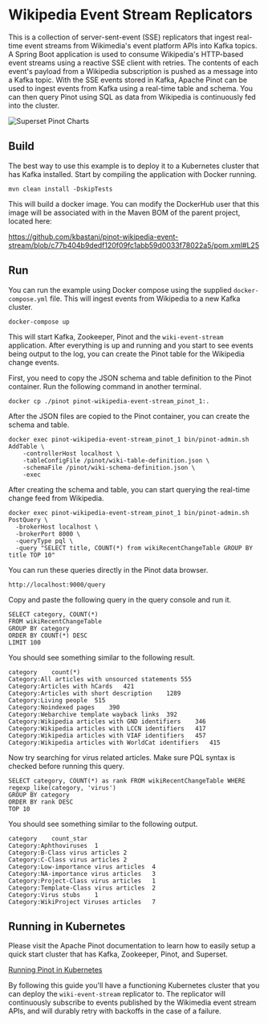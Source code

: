 # Wikipedia Event Stream Replicators

This is a collection of server-sent-event (SSE) replicators that ingest real-time event streams from Wikimedia's event platform APIs into Kafka topics. A Spring Boot application is used to consume Wikipedia's HTTP-based event streams using a reactive SSE client with retries. The contents of each event's payload from a Wikipedia subscription is pushed as a message into a Kafka topic. With the SSE events stored in Kafka, Apache Pinot can be used to ingest events from Kafka using a real-time table and schema. You can then query Pinot using SQL as data from Wikipedia is continuously fed into the cluster.

![Superset Pinot Charts](https://i.imgur.com/py4mllo.png)

## Build

The best way to use this example is to deploy it to a Kubernetes cluster that has Kafka installed. Start by compiling the application with Docker running.

    mvn clean install -DskipTests

This will build a docker image. You can modify the DockerHub user that this image will be associated with in the Maven BOM of the parent project, located here:

https://github.com/kbastani/pinot-wikipedia-event-stream/blob/c77b404b9dedf120f09fc1abb59d0033f78022a5/pom.xml#L25

## Run

You can run the example using Docker compose using the supplied `docker-compose.yml` file. This will ingest events from Wikipedia to a new Kafka cluster.

    docker-compose up

This will start Kafka, Zookeeper, Pinot and the `wiki-event-stream` application. After everything is up and running and you start to see events being output to the log, you can create the Pinot table for the Wikipedia change events.

First, you need to copy the JSON schema and table definition to the Pinot container. Run the following command in another terminal.

    docker cp ./pinot pinot-wikipedia-event-stream_pinot_1:.

After the JSON files are copied to the Pinot container, you can create the schema and table.

    docker exec pinot-wikipedia-event-stream_pinot_1 bin/pinot-admin.sh AddTable \ 
        -controllerHost localhost \
        -tableConfigFile /pinot/wiki-table-definition.json \
        -schemaFile /pinot/wiki-schema-definition.json \
        -exec

After creating the schema and table, you can start querying the real-time change feed from Wikipedia.

    docker exec pinot-wikipedia-event-stream_pinot_1 bin/pinot-admin.sh PostQuery \
      -brokerHost localhost \
      -brokerPort 8000 \
      -queryType pql \
      -query "SELECT title, COUNT(*) from wikiRecentChangeTable GROUP BY title TOP 10"

You can run these queries directly in the Pinot data browser.

    http://localhost:9000/query

Copy and paste the following query in the query console and run it.

    SELECT category, COUNT(*)
    FROM wikiRecentChangeTable
    GROUP BY category
    ORDER BY COUNT(*) DESC
    LIMIT 100
   
You should see something similar to the following result.

    category	count(*)
    Category:All articles with unsourced statements	555
    Category:Articles with hCards	421
    Category:Articles with short description	1289
    Category:Living people	515
    Category:Noindexed pages	390
    Category:Webarchive template wayback links	392
    Category:Wikipedia articles with GND identifiers	346
    Category:Wikipedia articles with LCCN identifiers	417
    Category:Wikipedia articles with VIAF identifiers	457
    Category:Wikipedia articles with WorldCat identifiers	415

Now try searching for virus related articles. Make sure PQL syntax is checked before running this query.

    SELECT category, COUNT(*) as rank FROM wikiRecentChangeTable WHERE regexp_like(category, 'virus')
    GROUP BY category
    ORDER BY rank DESC
    TOP 10

You should see something similar to the following output.

    category	count_star
    Category:Aphthoviruses	1
    Category:B-Class virus articles	2
    Category:C-Class virus articles	2
    Category:Low-importance virus articles	4
    Category:NA-importance virus articles	3
    Category:Project-Class virus articles	1
    Category:Template-Class virus articles	2
    Category:Virus stubs	1
    Category:WikiProject Viruses articles	7

## Running in Kubernetes

Please visit the Apache Pinot documentation to learn how to easily setup a quick start cluster that has Kafka, Zookeeper, Pinot, and Superset.

[Running Pinot in Kubernetes](https://docs.pinot.apache.org/getting-started/kubernetes-quickstart)

By following this guide you'll have a functioning Kubernetes cluster that you can deploy the `wiki-event-stream` replicator to. The replicator will continuously subscribe to events published by the Wikimedia event stream APIs, and will durably retry with backoffs in the case of a failure.
